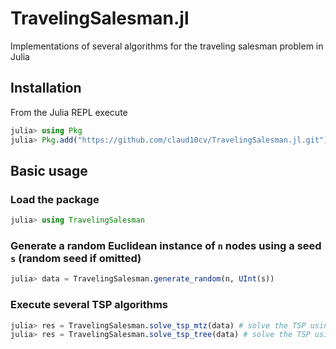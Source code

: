 # TravelingSalesman.jl
Implementations of several algorithms for the traveling salesman problem in Julia

## Installation
From the Julia REPL execute
```julia
julia> using Pkg
julia> Pkg.add("https://github.com/claud10cv/TravelingSalesman.jl.git")
```

## Basic usage
### Load the package
```julia
julia> using TravelingSalesman
```

### Generate a random Euclidean instance of `n` nodes using a seed `s` (random seed if omitted)
```julia
julia> data = TravelingSalesman.generate_random(n, UInt(s))
```

### Execute several TSP algorithms
```julia
julia> res = TravelingSalesman.solve_tsp_mtz(data) # solve the TSP using the MTZ-formulation
julia> res = TravelingSalesman.solve_tsp_tree(data) # solve the TSP using the Spanning-tree formulation
```
